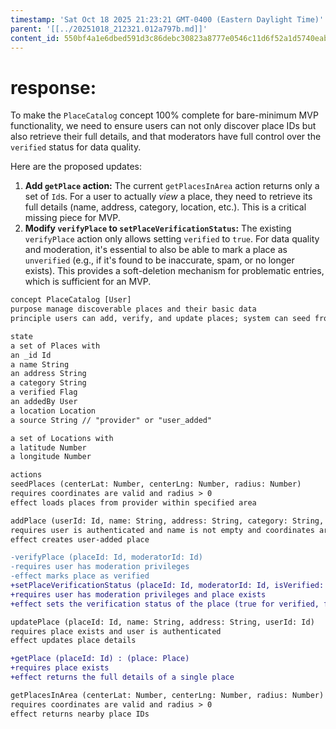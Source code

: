 ```yaml
---
timestamp: 'Sat Oct 18 2025 21:23:21 GMT-0400 (Eastern Daylight Time)'
parent: '[[../20251018_212321.012a797b.md]]'
content_id: 550bf4a1e6dbed591d3c86debc30823a8777e0546c11d6f52a1d5740eab3a03c
---
```


# response:

To make the `PlaceCatalog` concept 100% complete for bare-minimum MVP functionality, we need to ensure users can not only discover place IDs but also retrieve their full details, and that moderators have full control over the `verified` status for data quality.

Here are the proposed updates:

1. **Add `getPlace` action:** The current `getPlacesInArea` action returns only a set of `Id`s. For a user to actually *view* a place, they need to retrieve its full details (name, address, category, location, etc.). This is a critical missing piece for MVP.
2. **Modify `verifyPlace` to `setPlaceVerificationStatus`:** The existing `verifyPlace` action only allows setting `verified` to `true`. For data quality and moderation, it's essential to also be able to mark a place as `unverified` (e.g., if it's found to be inaccurate, spam, or no longer exists). This provides a soft-deletion mechanism for problematic entries, which is sufficient for an MVP.

```diff
concept PlaceCatalog [User]
purpose manage discoverable places and their basic data
principle users can add, verify, and update places; system can seed from provider

state
a set of Places with
an _id Id
a name String
an address String
a category String
a verified Flag
an addedBy User
a location Location
a source String // "provider" or "user_added"

a set of Locations with
a latitude Number
a longitude Number

actions
seedPlaces (centerLat: Number, centerLng: Number, radius: Number)
requires coordinates are valid and radius > 0
effect loads places from provider within specified area

addPlace (userId: Id, name: String, address: String, category: String, lat: Number, lng: Number) : (placeId: Id)
requires user is authenticated and name is not empty and coordinates are valid
effect creates user-added place

-verifyPlace (placeId: Id, moderatorId: Id)
-requires user has moderation privileges
-effect marks place as verified
+setPlaceVerificationStatus (placeId: Id, moderatorId: Id, isVerified: Boolean)
+requires user has moderation privileges and place exists
+effect sets the verification status of the place (true for verified, false for unverified/deactivated)

updatePlace (placeId: Id, name: String, address: String, userId: Id)
requires place exists and user is authenticated
effect updates place details

+getPlace (placeId: Id) : (place: Place)
+requires place exists
+effect returns the full details of a single place

getPlacesInArea (centerLat: Number, centerLng: Number, radius: Number) : (places: set Id)
requires coordinates are valid and radius > 0
effect returns nearby place IDs
```

